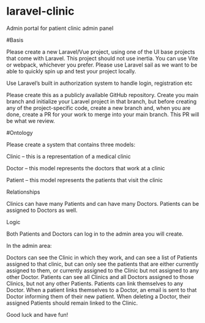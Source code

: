 # laravel-clinic
Admin portal for patient clinic admin panel

#Basis

Please create a new Laravel/Vue project, using one of the UI base projects that come with Laravel. This project should not use inertia. You can use Vite or webpack, whichever you prefer. Please use Laravel sail as we want to be able to quickly spin up and test your project locally.

Use Laravel’s built in authorization system to handle login, registration etc

Please create this as a publicly available GitHub repository. Create you main branch and initialize your Laravel project in that branch, but before creating any of the project-specific code, create a new branch and, when you are done, create a PR for your work to merge into your main branch. This PR will be what we review.

#Ontology

Please create a system that contains three models:

Clinic – this is a representation of a medical clinic

Doctor – this model represents the doctors that work at a clinic

Patient – this model represents the patients that visit the clinic

Relationships

Clinics can have many Patients and can have many Doctors. Patients can be assigned to Doctors as well.

Logic

Both Patients and Doctors can log in to the admin area you will create.

In the admin area:

Doctors can see the Clinic in which they work, and can see a list of Patients assigned to that clinic, but can only see the patients that are either currently assigned to them, or currently assigned to the Clinic but not assigned to any other Doctor.
Patients can see all Clinics and all Doctors assigned to those Clinics, but not any other Patients.
Patients can link themselves to any Doctor. When a patient links themselves to a Doctor, an email is sent to that Doctor informing them of their new patient.
When deleting a Doctor, their assigned Patients should remain linked to the Clinic.

Good luck and have fun!

